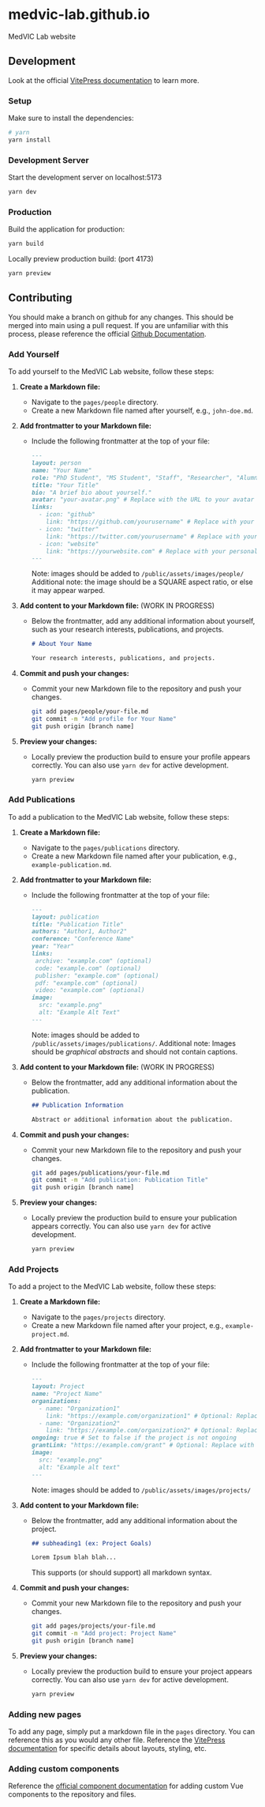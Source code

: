 # medvic-lab.github.io

MedVIC Lab website

## Development

Look at the official [VitePress documentation](https://vitepress.dev/) to learn more.

### Setup

Make sure to install the dependencies:

```bash
# yarn
yarn install
```

### Development Server

Start the development server on localhost:5173

```bash
yarn dev
```

### Production

Build the application for production:

```bash
yarn build
```

Locally preview production build: (port 4173)

```bash
yarn preview
```

## Contributing

You should make a branch on github for any changes. This should be merged into main using a pull request. If you are unfamiliar with this process, please reference the official [Github Documentation](https://docs.github.com/en/pull-requests/collaborating-with-pull-requests/proposing-changes-to-your-work-with-pull-requests/about-pull-requests).

### Add Yourself

To add yourself to the MedVIC Lab website, follow these steps:

1. **Create a Markdown file:**
   - Navigate to the `pages/people` directory.
   - Create a new Markdown file named after yourself, e.g., `john-doe.md`.

2. **Add frontmatter to your Markdown file:**
   - Include the following frontmatter at the top of your file:

     ```markdown
     ---
     layout: person
     name: "Your Name"
     role: "PhD Student", "MS Student", "Staff", "Researcher", "Alumni"
     title: "Your Title"
     bio: "A brief bio about yourself."
     avatar: "your-avatar.png" # Replace with the URL to your avatar image
     links:
       - icon: "github"
         link: "https://github.com/yourusername" # Replace with your GitHub profile link
       - icon: "twitter"
         link: "https://twitter.com/yourusername" # Replace with your Twitter profile link
       - icon: "website"
         link: "https://yourwebsite.com" # Replace with your personal website link
     ---
     ```

     Note: images should be added to `/public/assets/images/people/`
     Additional note: the image should be a SQUARE aspect ratio, or else it may appear warped.

3. **Add content to your Markdown file:** (WORK IN PROGRESS)
   - Below the frontmatter, add any additional information about yourself, such as your research interests, publications, and projects.

     ```markdown
     # About Your Name

     Your research interests, publications, and projects.
     ```

4. **Commit and push your changes:**
   - Commit your new Markdown file to the repository and push your changes.

     ```bash
     git add pages/people/your-file.md
     git commit -m "Add profile for Your Name"
     git push origin [branch name]
     ```

5. **Preview your changes:**
   - Locally preview the production build to ensure your profile appears correctly. You can also use `yarn dev` for active development.

     ```bash
     yarn preview
     ```

### Add Publications

To add a publication to the MedVIC Lab website, follow these steps:

1. **Create a Markdown file:**
   - Navigate to the `pages/publications` directory.
   - Create a new Markdown file named after your publication, e.g., `example-publication.md`.

2. **Add frontmatter to your Markdown file:**
   - Include the following frontmatter at the top of your file:

     ```markdown
     ---
     layout: publication
     title: "Publication Title"
     authors: "Author1, Author2"
     conference: "Conference Name"
     year: "Year"
     links:
      archive: "example.com" (optional)
      code: "example.com" (optional)
      publisher: "example.com" (optional)
      pdf: "example.com" (optional)
      video: "example.com" (optional)
     image:
       src: "example.png"
       alt: "Example Alt Text"
     ---
     ```

     Note: images should be added to `/public/assets/images/publications/`.
     Additional note: Images should be *graphical abstracts* and should not contain captions.

3. **Add content to your Markdown file:** (WORK IN PROGRESS)
   - Below the frontmatter, add any additional information about the publication.

     ```markdown
     ## Publication Information

     Abstract or additional information about the publication.
     ```

4. **Commit and push your changes:**
   - Commit your new Markdown file to the repository and push your changes.

     ```bash
     git add pages/publications/your-file.md
     git commit -m "Add publication: Publication Title"
     git push origin [branch name]
     ```

5. **Preview your changes:**
   - Locally preview the production build to ensure your publication appears correctly. You can also use `yarn dev` for active development.

     ```bash
     yarn preview
     ```

### Add Projects

To add a project to the MedVIC Lab website, follow these steps:

1. **Create a Markdown file:**
   - Navigate to the `pages/projects` directory.
   - Create a new Markdown file named after your project, e.g., `example-project.md`.

2. **Add frontmatter to your Markdown file:**
   - Include the following frontmatter at the top of your file:

     ```markdown
     ---
     layout: Project
     name: "Project Name"
     organizations:
       - name: "Organization1"
         link: "https://example.com/organization1" # Optional: Replace with the URL to the organization
       - name: "Organization2"
         link: "https://example.com/organization2" # Optional: Replace with the URL to the organization
     ongoing: true # Set to false if the project is not ongoing
     grantLink: "https://example.com/grant" # Optional: Replace with the URL to the grant
     image:
       src: "example.png"
       alt: "Example alt text"
     ---
     ```

     Note: images should be added to `/public/assets/images/projects/`

3. **Add content to your Markdown file:**
   - Below the frontmatter, add any additional information about the project.

     ```markdown
     ## subheading1 (ex: Project Goals)

     Lorem Ipsum blah blah...
     ```

     This supports (or should support) all markdown syntax.

4. **Commit and push your changes:**
   - Commit your new Markdown file to the repository and push your changes.

     ```bash
     git add pages/projects/your-file.md
     git commit -m "Add project: Project Name"
     git push origin [branch name]
     ```

5. **Preview your changes:**
   - Locally preview the production build to ensure your project appears correctly. You can also use `yarn dev` for active development.

     ```bash
     yarn preview
     ```

### Adding new pages

To add any page, simply put a markdown file in the `pages` directory. You can reference this as you would any other file. Reference the [VitePress documentation](https://vitepress.dev/) for specific details about layouts, styling, etc.

### Adding custom components

Reference the [official component documentation](https://vitepress.dev/guide/using-vue#using-components) for adding custom Vue components to the repository and files.
